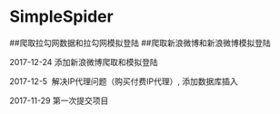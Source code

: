 # SimpleSpider
##爬取拉勾网数据和拉勾网模拟登陆
##爬取新浪微博和新浪微博模拟登陆

2017-12-24 添加新浪微博爬取和模拟登陆

2017-12-5  解决IP代理问题（购买付费IP代理）, 添加数据库插入

2017-11-29 第一次提交项目

